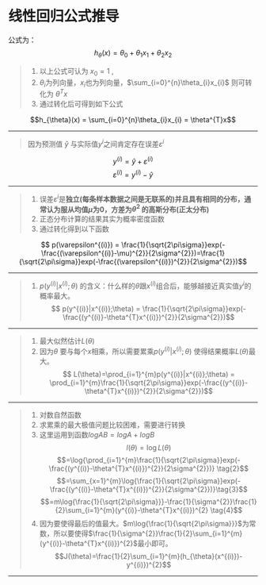 # 线性回归公式推导
公式为：
$$ h_{\theta}(x) = \theta_{0}+\theta_{1}x_{1}+\theta_{2}x_{2} $$

> 1. 以上公式可认为 $x_{0}=1$ ,
> 2. $\theta_{i}$为列向量，$x_{i}$也为列向量，$\sum_{i=0}^{n}\theta_{i}x_{i}$ 则可转化为 $\theta^{T}x$
> 3. 通过转化后可得到如下公式
> 
$$h_{\theta}(x) = \sum_{i=0}^{n}\theta_{i}x_{i} = \theta^{T}x$$

---

> 因为预测值  $\hat{y}$ 与实际值$y^{i}$之间肯定存在误差$\varepsilon^{i}$
> 
$$y^{(i)} = \hat{y}+\varepsilon^{(i)}$$
$$ \varepsilon^{(i)}=y^{(i)}-\hat{y}$$

---

> 1. 误差$\varepsilon^{i}$是**独立(每条样本数据之间是无联系的)**并且具有相同的分布，通常认为服从均值$\mu$为0，方差为$\theta^{2}$ 的**高斯分布(正太分布)**
> 2. 正态分布计算的结果其实为概率密度函数
> 3. 通过转化得到以下函数
> 
$$ p(\varepsilon^{(i)}) = \frac{1}{\sqrt{2\pi\sigma}}exp(-\frac{(\varepsilon^{(i)}-\mu)^{2}}{2\sigma^{2}})=\frac{1}{\sqrt{2\pi\sigma}}exp(-\frac{(\varepsilon^{(i)})^{2}}{2\sigma^{2}})$$

------

> 1. $p(y^{(i)}|x^{(i)};\theta)$ 的含义：什么样的$\theta$跟$x^{(i)}$组合后，能够越接近真实值$y^{i}$的概率最大。
$$ p(y^{(i)}|x^{(i)};\theta) = \frac{1}{\sqrt{2\pi\sigma}}exp(-\frac{(y^{(i)}-\theta^{T}x^{(i)})^{2}}{2\sigma^{2}})$$

---

> 1. 最大似然估计$L(\theta)$
> 2. 因为$\theta$ 要与每个$x$相乘，所以需要累乘$p(y^{(i)}|x^{(i)};\theta)$ 使得结果概率$L(\theta)$最大。
> $$ L(\theta)=\prod_{i=1}^{m}p(y^{(i)}|x^{(i)};\theta) = \prod_{i=1}^{m}\frac{1}{\sqrt{2\pi\sigma}}exp(-\frac{(y^{(i)}-\theta^{T}x^{(i)})^{2}}{2\sigma^{2}})$$

---

> 1. 对数自然函数
> 2. 求累乘的最大极值问题比较困难，需要进行转换
> 3. 这里运用到函数$logAB = logA+logB$
> $$l(\theta)  = \log{L(\theta)} \tag{1}$$
> $$=\log{\prod_{i=1}^{m}\frac{1}{\sqrt{2\pi\sigma}}exp(-\frac{(y^{(i)}-\theta^{T}x^{(i)})^{2}}{2\sigma^{2}})} \tag{2}$$
> $$=\sum_{x=1}^{m}\log{\frac{1}{\sqrt{2\pi\sigma}}exp(-\frac{(y^{(i)}-\theta^{T}x^{(i)})^{2}}{2\sigma^{2}})}\tag{3}$$
> $$=m\log{\frac{1}{\sqrt{2\pi\sigma}}}-\frac{1}{\sigma^{2}}\frac{1}{2}\sum_{i=1}^{m}(y^{(i)}-\theta^{T}x^{(i)})^{2} \tag{4}$$
> 4. 因为要使得最后的值最大。$m\log{\frac{1}{\sqrt{2\pi\sigma}}}$为常数，所以要使得$\frac{1}{\sigma^{2}}\frac{1}{2}\sum_{i=1}^{m}(y^{(i)}-\theta^{T}x^{(i)})^{2}$最小即可。
> $$J(\theta)=\frac{1}{2}\sum_{i=1}^{m}(h_{\theta}(x^{(i)})-y^{(i)})^{2}$$

---

